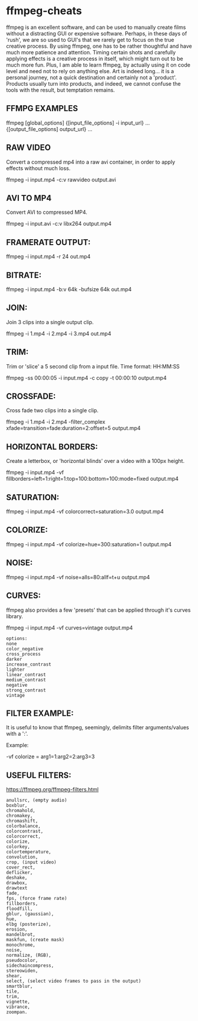 # ffmpeg-cheats

ffmpeg is an excellent software, and can be used to manually create films without a distracting GUI or expensive software. Perhaps, in these days of 'rush', we are so used to GUI's that we rarely get to focus on the true creative process. By using ffmpeg, one has to be rather thoughtful and have much more patience and attention. Timing certain shots and carefully applying effects is a creative process in itself, which might turn out to be much more fun. Plus, I am able to learn ffmpeg, by actually using it on code level and need not to rely on anything else. Art is indeed long... it is a personal journey, not a quick destination and certainly not a 'product'. Products usually turn into products, and indeed, we cannot confuse the tools with the result, but temptation remains.

FFMPG EXAMPLES
--------------

ffmpeg [global_options] {[input_file_options] -i input_url} ... {[output_file_options] output_url} ...

RAW VIDEO
---------
Convert a compressed mp4 into a raw avi container, in order to apply effects without much loss.

ffmpeg -i input.mp4 -c:v rawvideo output.avi

AVI TO MP4
----------
Convert AVI to compressed MP4.

ffmpeg -i input.avi -c:v libx264 output.mp4

FRAMERATE OUTPUT:
-----------------
ffmpeg -i input.mp4 -r 24 out.mp4

BITRATE:
--------
ffmpeg -i input.mp4 -b:v 64k -bufsize 64k out.mp4

JOIN:
-----
Join 3 clips into a single output clip.

ffmpeg -i 1.mp4 -i 2.mp4 -i 3.mp4 out.mp4

TRIM:
-----
Trim or 'slice' a 5 second clip from a input file. Time format: HH:MM:SS

ffmpeg -ss 00:00:05 -i input.mp4 -c copy -t 00:00:10 output.mp4

CROSSFADE:
--------- 
Cross fade two clips into a single clip.

ffmpeg -i 1.mp4 -i 2.mp4 -filter_complex xfade=transition=fade:duration=2:offset=5 output.mp4
 
HORIZONTAL BORDERS:
-------------------
Create a letterbox, or 'horizontal blinds' over a video with a 100px height.

ffmpeg -i input.mp4 -vf fillborders=left=1:right=1:top=100:bottom=100:mode=fixed output.mp4

SATURATION:
-----------
ffmpeg -i input.mp4 -vf colorcorrect=saturation=3.0 output.mp4

COLORIZE:
---------
ffmpeg -i input.mp4 -vf colorize=hue=300:saturation=1 output.mp4

NOISE:
------
ffmpeg -i input.mp4 -vf noise=alls=80:allf=t+u output.mp4

CURVES:
---------
ffmpeg also provides a few 'presets' that can be applied through it's curves library.

ffmpeg -i input.mp4 -vf curves=vintage output.mp4

	options:
	none
	color_negative
	cross_process
	darker
	increase_contrast
	lighter
	linear_contrast
	medium_contrast
	negative
	strong_contrast
	vintage

FILTER EXAMPLE: 
--------------
It is useful to know that ffmpeg, seemingly, delimits filter arguments/values with a ':'. 

Example:

-vf colorize = arg1=1:arg2=2:arg3=3

USEFUL FILTERS:
--------------
https://ffmpeg.org/ffmpeg-filters.html

    anullsrc, (empty audio)
    boxblur, 
    chromahold,
    chromakey,
    chromashift,
    colorbalance,
    colorcontrast,
    colorcorrect,
    colorize,
    colorkey,
    colortemperature,
    convolution,
    crop, (input video)
    cover_rect,
    deflicker,
    deshake,
    drawbox,
    drawtext
    fade,
    fps, (force frame rate)
    fillborders,
    floodfill,
    gblur, (gaussian),
    hue,
    elbg (posterize),
    erosion,
    mandelbrot,
    maskfun, (create mask)
    monochrome,
    noise,
    normalize, (RGB),
    pseudocolor,
    sidechaincompress,
    stereowiden,
    shear,
    select, (select video frames to pass in the output)
    smartblur,
    tile,
    trim,
    vignette, 
    vibrance, 
    zoompan.
